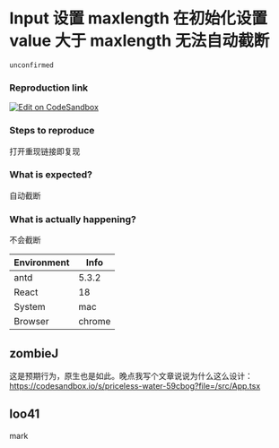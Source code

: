 # Input 设置 maxlength 在初始化设置 value 大于 maxlength 无法自动截断

`unconfirmed`

### Reproduction link

[![Edit on CodeSandbox](https://codesandbox.io/static/img/play-codesandbox.svg)](https://codesandbox.io/s/compassionate-greider-hhlvx2?file=/src/App.tsx)

### Steps to reproduce

打开重现链接即复现

### What is expected?

自动截断

### What is actually happening?

不会截断

| Environment | Info   |
| ----------- | ------ |
| antd        | 5.3.2  |
| React       | 18     |
| System      | mac    |
| Browser     | chrome |

<!-- generated by ant-design-issue-helper. DO NOT REMOVE -->

## zombieJ

这是预期行为，原生也是如此。晚点我写个文章说说为什么这么设计：
https://codesandbox.io/s/priceless-water-59cbog?file=/src/App.tsx

## loo41

mark
